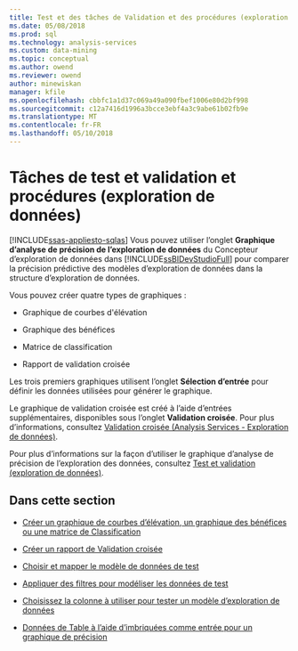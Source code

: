 ```yaml
---
title: Test et des tâches de Validation et des procédures (exploration de données) | Documents Microsoft
ms.date: 05/08/2018
ms.prod: sql
ms.technology: analysis-services
ms.custom: data-mining
ms.topic: conceptual
ms.author: owend
ms.reviewer: owend
author: minewiskan
manager: kfile
ms.openlocfilehash: cbbfc1a1d37c069a49a090fbef1006e80d2bf998
ms.sourcegitcommit: c12a7416d1996a3bcce3ebf4a3c9abe61b02fb9e
ms.translationtype: MT
ms.contentlocale: fr-FR
ms.lasthandoff: 05/10/2018
---
```

# <a name="testing-and-validation-tasks-and-how-tos-data-mining"></a>Tâches de test et validation et procédures (exploration de données)
[!INCLUDE[ssas-appliesto-sqlas](../../includes/ssas-appliesto-sqlas.md)]
  Vous pouvez utiliser l’onglet **Graphique d’analyse de précision de l’exploration de données** du Concepteur d’exploration de données dans [!INCLUDE[ssBIDevStudioFull](../../includes/ssbidevstudiofull-md.md)] pour comparer la précision prédictive des modèles d’exploration de données dans la structure d’exploration de données.  
  
 Vous pouvez créer quatre types de graphiques :  
  
-   Graphique de courbes d'élévation  
  
-   Graphique des bénéfices  
  
-   Matrice de classification  
  
-   Rapport de validation croisée  
  
 Les trois premiers graphiques utilisent l’onglet **Sélection d’entrée** pour définir les données utilisées pour générer le graphique.  
  
 Le graphique de validation croisée est créé à l’aide d’entrées supplémentaires, disponibles sous l’onglet **Validation croisée**. Pour plus d’informations, consultez [Validation croisée &#40;Analysis Services - Exploration de données&#41;](../../analysis-services/data-mining/cross-validation-analysis-services-data-mining.md).  
  
 Pour plus d’informations sur la façon d’utiliser le graphique d’analyse de précision de l’exploration des données, consultez [Test et validation &#40;exploration de données&#41;](../../analysis-services/data-mining/testing-and-validation-data-mining.md).  
  
## <a name="in-this-section"></a>Dans cette section  
  
-   [Créer un graphique de courbes d’élévation, un graphique des bénéfices ou une matrice de Classification](../../analysis-services/data-mining/create-a-lift-chart-profit-chart-or-classification-matrix.md)  
  
-   [Créer un rapport de Validation croisée](../../analysis-services/data-mining/create-a-cross-validation-report.md)  
  
-   [Choisir et mapper le modèle de données de test](../../analysis-services/data-mining/choose-and-map-model-testing-data.md)  
  
-   [Appliquer des filtres pour modéliser les données de test](../../analysis-services/data-mining/apply-filters-to-model-testing-data.md)  
  
-   [Choisissez la colonne à utiliser pour tester un modèle d’exploration de données](../../analysis-services/data-mining/choose-the-column-to-use-for-testing-a-mining-model.md)  
  
-   [Données de Table à l’aide d’imbriquées comme entrée pour un graphique de précision](../../analysis-services/data-mining/using-nested-table-data-as-an-input-for-an-accuracy-chart.md)  
  
  
